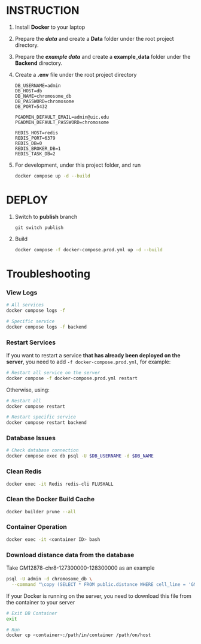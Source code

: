 # INSTRUCTION
1. Install **Docker** to your laptop

2. Prepare the **_data_** and create a **Data** folder under the root project directory.

3. Prepare the **_example data_** and create a **example_data** folder under the **Backend** directory.

4. Create a **.env** file under the root project directory
    ```dotenv
    DB_USERNAME=admin
    DB_HOST=db
    DB_NAME=chromosome_db
    DB_PASSWORD=chromosome
    DB_PORT=5432

    PGADMIN_DEFAULT_EMAIL=admin@uic.edu
    PGADMIN_DEFAULT_PASSWORD=chromosome

    REDIS_HOST=redis
    REDIS_PORT=6379
    REDIS_DB=0
    REDIS_BROKER_DB=1
    REDIS_TASK_DB=2
    ```

5. For development, under this project folder, and run 
    ```bash
    docker compose up -d --build
    ```

# DEPLOY
1. Switch to **publish** branch
    ```
    git switch publish
    ```
2. Build
    ```bash
    docker compose -f docker-compose.prod.yml up -d --build
    ```

# Troubleshooting

### View Logs
```bash
# All services
docker compose logs -f

# Specific service
docker compose logs -f backend
```

### Restart Services
If you want to restart a service **that has already been deployed on the server**, you need to add `-f docker-compose.prod.yml`, for example:
```bash
# Restart all service on the server
docker compose -f docker-compose.prod.yml restart
```
Otherwise, using:
```bash
# Restart all
docker compose restart

# Restart specific service
docker compose restart backend
```

### Database Issues
```bash
# Check database connection
docker compose exec db psql -U $DB_USERNAME -d $DB_NAME
```

### Clean Redis
```bash
docker exec -it Redis redis-cli FLUSHALL
```

### Clean the Docker Build Cache
```bash
docker builder prune --all
```

### Container Operation
```bash
docker exec -it <container ID> bash
```

### Download distance data from the database
Take GM12878-chr8-127300000-128300000 as an example
```bash
psql -U admin -d chromosome_db \
  --command "\copy (SELECT * FROM public.distance WHERE cell_line = 'GM12878' AND chrid = 'chr8' AND start_value = 127300000 AND end_value = 128300000) TO '/opt/GM12878_chr8_127300000_128300000_original_distance.csv' WITH (FORMAT csv, HEADER, DELIMITER ',', QUOTE '\"', ESCAPE '''');"
```

If your Docker is running on the server, you need to download this file from the container to your server
```bash
# Exit DB Container
exit

# Run
docker cp <container>:/path/in/container /path/on/host
```

